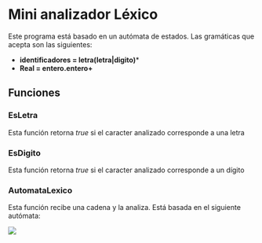 # Mini analizador Léxico

Este programa está basado en un autómata de estados.
Las gramáticas que acepta son las siguientes:
* **identificadores = letra(letra|digito)***
* **Real = entero.entero+**

## Funciones

### EsLetra
Esta función retorna *true* si el caracter analizado corresponde a una letra

### EsDigito
Esta función retorna *true* si el caracter analizado corresponde a un dígito

### AutomataLexico
Esta función recibe una cadena y la analiza.
Está basada en el siguiente autómata:

![](/../main/Imagenes/patricio.jpg)
